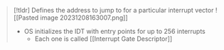 
> [!tldr] Defines the address to jump to for a particular interrupt vector
> ![[Pasted image 20231208163007.png]]
> * OS initializes the IDT with entry points for up to 256 interrupts
> 	* Each one is called [[Interrupt Gate Descriptor]]
